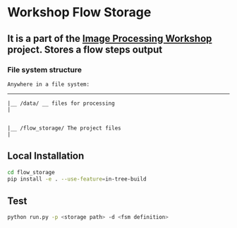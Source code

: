 # Workshop Flow Storage

## It is a part of the [Image Processing Workshop](https://github.com/ekarpovs/image-processing-workshop) project. Stores a flow steps output

### File system structure

    Anywhere in a file system:
_____
    |__ /data/ __ files for processing
    |
    

    |__ /flow_storage/ The project files
    |

## Local Installation

```bash
cd flow_storage
pip install -e . --use-feature=in-tree-build
```

## Test

```bash
python run.py -p <storage path> -d <fsm definition>
```
